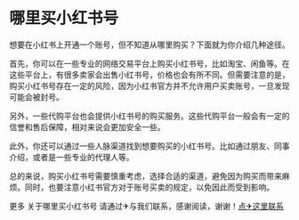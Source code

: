 # 哪里买小红书号

想要在小红书上开通一个账号，但不知道从哪里购买？下面就为你介绍几种途径。

首先，你可以在一些专业的网络交易平台上购买小红书号，比如淘宝、闲鱼等。在这些平台上，有很多卖家会出售小红书号，价格也会有所不同。但需要注意的是，购买小红书号存在一定的风险，因为小红书官方并不允许用户买卖账号，一旦发现可能会被封号。

另外，一些代购平台也会提供小红书号的购买服务。这些代购平台一般会有一定的信誉和售后保障，相对来说会更加安全一些。

此外，你还可以通过一些人脉渠道找到想要购买的小红书号。比如通过朋友、同事介绍，或者是一些专业的代理人等。

总的来说，购买小红书号需要慎重考虑，选择合适的渠道，避免因为购买而带来麻烦。同时，也要注意小红书官方对于账号买卖的规定，以免因此而受到影响。

更多 关于哪里买小红书号 请通过✈与我们联系，感谢阅读，谢谢！[点✈这里联系](https://ww.k02.cc)